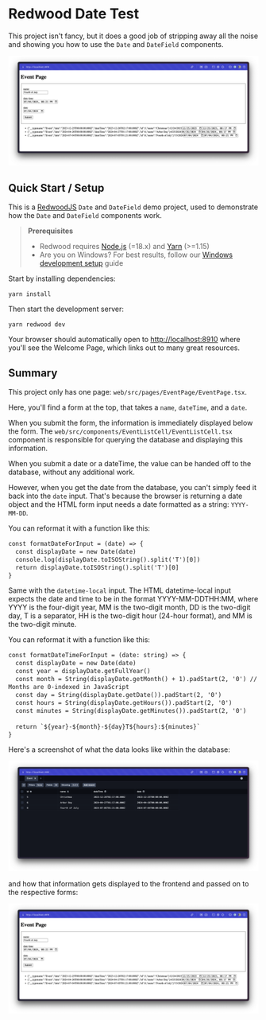 # Redwood Date Test

This project isn't fancy, but it does a good job of stripping away all the noise and showing you how to use the `Date` and `DateField` components.

![](/images/event-page-screenshot.png)

## Quick Start / Setup

This is a [RedwoodJS](https://redwoodjs.com) `Date` and `DateField` demo project, used to demonstrate how the `Date` and `DateField` components work.

> **Prerequisites**
>
> - Redwood requires [Node.js](https://nodejs.org/en/) (=18.x) and [Yarn](https://yarnpkg.com/) (>=1.15)
> - Are you on Windows? For best results, follow our [Windows development setup](https://redwoodjs.com/docs/how-to/windows-development-setup) guide

Start by installing dependencies:

```
yarn install
```

Then start the development server:

```
yarn redwood dev
```

Your browser should automatically open to [http://localhost:8910](http://localhost:8910) where you'll see the Welcome Page, which links out to many great resources.

## Summary

This project only has one page: `web/src/pages/EventPage/EventPage.tsx`.

Here, you'll find a form at the top, that takes a `name`, `dateTime`, and a `date`.

When you submit the form, the information is immediately displayed below the form. The `web/src/components/EventListCell/EventListCell.tsx` component is responsible for querying the database and displaying this information.

When you submit a date or a dateTime, the value can be handed off to the database, without any additional work.

However, when you get the date from the database, you can't simply feed it back into the `date` input. That's because the browser is returning a date object and the HTML form input needs a date formatted as a string: `YYYY-MM-DD`.

You can reformat it with a function like this:
```
const formatDateForInput = (date) => {
  const displayDate = new Date(date)
  console.log(displayDate.toISOString().split('T')[0])
  return displayDate.toISOString().split('T')[0]
}
```

Same with the `datetime-local` input. The HTML datetime-local input expects the date and time to be in the format YYYY-MM-DDTHH:MM, where YYYY is the four-digit year, MM is the two-digit month, DD is the two-digit day, T is a separator, HH is the two-digit hour (24-hour format), and MM is the two-digit minute.

You can reformat it with a function like this:

```
const formatDateTimeForInput = (date: string) => {
  const displayDate = new Date(date)
  const year = displayDate.getFullYear()
  const month = String(displayDate.getMonth() + 1).padStart(2, '0') // Months are 0-indexed in JavaScript
  const day = String(displayDate.getDate()).padStart(2, '0')
  const hours = String(displayDate.getHours()).padStart(2, '0')
  const minutes = String(displayDate.getMinutes()).padStart(2, '0')

  return `${year}-${month}-${day}T${hours}:${minutes}`
}
```

Here's a screenshot of what the data looks like within the database:

![](/images/event-db.png)

and how that information gets displayed to the frontend and passed on to the respective forms:

![](/images/event-page-screenshot.png)
